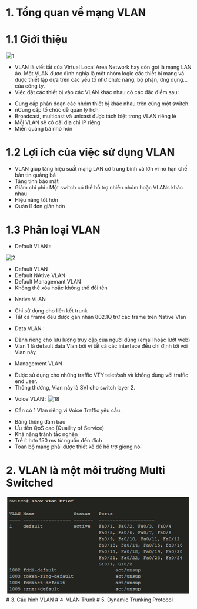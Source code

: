# 1. Tổng quan về mạng VLAN
# 1.1 Giới thiệu 

![1](https://user-images.githubusercontent.com/87790053/159643559-3f8cacfa-44b5-47bc-9881-f0dec24ba322.png)

- VLAN là viết tắt của Virtual Local Area Network hay còn gọi là mạng LAN ảo. Một VLAN được định nghĩa là một nhóm logic các thiết bị mạng và được thiết lập dựa trên các yếu tố như chức năng, bộ phận, ứng dụng… của công ty.
- Việc đặt các thiết bị vào các VLAN khác nhau có các đặc điểm sau:

+ Cung cấp phân đoạn các nhóm thiết bị khác nhau trên cùng một switch.
+ nCung cấp tổ chức dễ quản lý hơn
+ Broadcast, multicast và unicast được tách biệt trong VLAN riêng lẻ
+ Mỗi VLAN sẽ có dải địa chỉ IP riêng
+ Miền quảng bá nhỏ hơn

# 1.2 Lợi ích của việc sử dụng VLAN
+ VLAN giúp tăng hiệu suất mạng LAN cỡ trung bình và lớn vì nó hạn chế bản tin quảng bá 
+ Tăng tính bảo mật 
+ Giảm chi phí : Một switch  có thể hỗ trợ nhiều nhóm hoặc VLANs khác nhau 
+ Hiệu năng tốt hơn 
+ Quán lí đơn giản hơn 

# 1.3 Phân loại VLAN

- Default VLAN : 

![2](https://user-images.githubusercontent.com/87790053/159647810-4bbab836-98fb-4deb-94fe-987166ca7b08.png)
+ Default VLAN 
+ Default NAtive VLAN 
+ Default  Managemant VLAN 
+ Không thể xóa hoặc không thể đổi tên 

- Native VLAN 
+ Chỉ sử dụng cho liên kết trunk
+ Tất cả frame đều được gán nhãn 802.1Q trừ các frame trên Native Vlan
- Data VLAN :
+ Dành riêng cho lưu lượng truy cập của người dùng (email hoặc lướt web)
+ Vlan 1 là default data Vlan bởi vì tất cả các interface đều chỉ định tới với Vlan này
- Management VLAN
+ Được sử dụng cho những traffic VTY telet/ssh và không dùng với traffic end user.
+ Thông thường, Vlan này là SVI cho switch layer 2.

- Voice VLAN : 
![18](https://user-images.githubusercontent.com/87790053/159649891-2f4ed910-64e7-4566-9880-6bb538e0e694.png)

- Cần có 1 Vlan riêng vì Voice Traffic yêu cầu:
+ Băng thông đàm bảo
+ Ưu tiên QoS cao (Quaility of Service)
+ Khả năng tránh tắc nghẽn
+ Trễ ít hơn 150 ms từ nguồn đến đích
+ Toàn bộ mạng phải được thiết kế để hỗ trợ giọng nói

# 2. VLAN là một môi trường Multi Switched 

<img src="/VLAN/image_vlan/9.png">
# 3. Cấu hình VLAN
# 4. VLAN Trunk
# 5. Dynamic Trunking Protocol